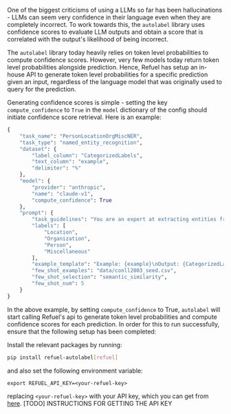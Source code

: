 One of the biggest criticisms of using a LLMs so far has been hallucinations - LLMs can seem very confidence in their language even when they are completely incorrect. To work towards this, the `autolabel` library uses confidence scores to evaluate LLM outputs and obtain a score that is correlated with the output's likelihood of being incorrect. 

The `autolabel` library today heavily relies on token level probabilities to compute confidence scores. However, very few models today return token level probabilities alongside prediction. Hence, Refuel has setup an in-house API to generate token level probabilities for a specific prediction given an input, regardless of the language model that was originally used to query for the prediction. 

Generating confidence scores is simple - setting the key `compute_confidence` to `True` in the `model` dictionary of the config should initiate confidence score retrieval. Here is an example:

```python
{
    "task_name": "PersonLocationOrgMiscNER",
    "task_type": "named_entity_recognition",
    "dataset": {
        "label_column": "CategorizedLabels",
        "text_column": "example",
        "delimiter": "%"
    },
    "model": {
        "provider": "anthropic",
        "name": "claude-v1",
        "compute_confidence": True
    },
    "prompt": {
        "task_guidelines": "You are an expert at extracting entities from text.",
        "labels": [
            "Location",
            "Organization",
            "Person",
            "Miscellaneous"
        ],
        "example_template": "Example: {example}\nOutput: {CategorizedLabels}",
        "few_shot_examples": "data/conll2003_seed.csv",
        "few_shot_selection": "semantic_similarity",
        "few_shot_num": 5
    }
}
```

In the above example, by setting `compute_confidence` to True, `autolabel` will start calling Refuel's api to generate token level probabilities and compute confidence scores for each prediction. In order for this to run successfully, ensure that the following setup has been completed:

Install the relevant packages by running:
```bash
pip install refuel-autolabel[refuel]
```
and also set the following environment variable:
```
export REFUEL_API_KEY=<your-refuel-key>
```
replacing `<your-refuel-key>` with your API key, which you can get from [here](TBD). [TODO] INSTRUCTIONS FOR GETTING THE API KEY
